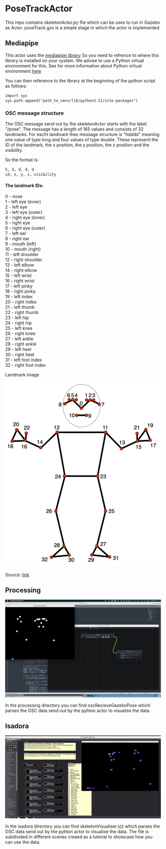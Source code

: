 # PoseTrackActor

This repo contains skeletonActor.py flie which can be uses to run in Gazebo as Actor. poseTrack.gzs is a simple stage in which the actor is implemented.

## Mediapipe
This actor uses the [mediapipe library](https://developers.google.com/mediapipe) So you need to refrence to where this library is installed on your system. We advise to use a Python virtual environment for this. See for more information about Python virtual environment [here](https://docs.python.org/3/library/venv.html)

You can then reference to the library at the beginning of the python script as follows:

```
import sys 
sys.path.append("path_to_venv/lib/python3.11/site-packages")
```

### OSC message structure

The OSC message send out by the skeletonActor starts with the label "/pose".
The message has a length of 165 values and consists of 32 landmarks. For eacht landmark thes message structure is "hdddd" meaning one value of type long and four values of type double. These represent the ID of the landmark, the x position, the y position, the z position and the visibility. 

So the format is:

	h, d, d, d, d
	id, x, y, z, visibility

#### The landmark IDs:

0 - nose  
1 - left eye (inner)  
2 - left eye  
3 - left eye (outer)  
4 - right eye (inner)  
5 - right eye  
6 - right eye (outer)  
7 - left ear  
8 - right ear  
9 - mouth (left)  
10 - mouth (right)  
11 - left shoulder  
12 - right shoulder  
13 - left elbow  
14 - right elbow  
15 - left wrist  
16 - right wrist  
17 - left pinky  
18 - right pinky  
19 - left index  
20 - right index  
21 - left thumb  
22 - right thumb  
23 - left hip  
24 - right hip  
25 - left knee  
26 - right knee  
27 - left ankle  
28 - right ankle  
29 - left heel  
30 - right heel  
31 - left foot index  
32 - right foot index  

Landmark image

![Landmark](img/pose_landmarks_index.png)


Source: [link](https://developers.google.com/mediapipe/solutions/vision/pose_landmarker)

## Processing

![Screenshot Processing](img/screenshot01.png)


In the processing directory you can find oscRecieveGazeboPose which parses the OSC data send out by the pyhton actor to visualise the data.

## Isadora

![Screenshot Isadora](img/screenshotIsadora.jpg)

In the isadora directory you can find skeletonVisualiser.izz which parses the OSC data send out by the pyhton actor to visualise the data.
The file is subdivided in different scenes creaed as a tutorial to showcase how you can use the data.


